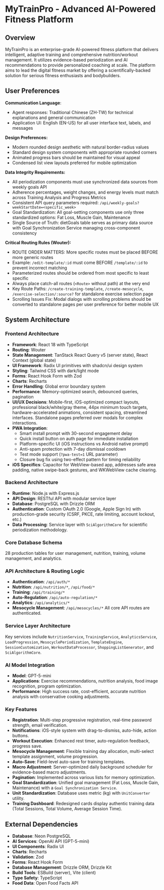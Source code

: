 # MyTrainPro - Advanced AI-Powered Fitness Platform

## Overview
MyTrainPro is an enterprise-grade AI-powered fitness platform that delivers intelligent, adaptive training and comprehensive nutrition/workout management. It utilizes evidence-based periodization and AI recommendations to provide personalized coaching at scale. The platform aims to lead the digital fitness market by offering a scientifically-backed solution for serious fitness enthusiasts and bodybuilders.

## User Preferences
**Communication Language**:
- Agent responses: Traditional Chinese (ZH-TW) for technical explanations and general communication
- Application UI: English (EN-US) for all user interface text, labels, and messages

**Design Preferences:**
- Modern rounded design aesthetic with natural border-radius values
- Standard design system components with appropriate rounded corners
- Animated progress bars should be maintained for visual appeal
- Condensed list view layouts preferred for mobile optimization

**Data Integrity Requirements:**
- All periodization components must use synchronized data sources from weekly goals API
- Adherence percentages, weight changes, and energy levels must match across Training Analysis and Progress Metrics
- Consistent API query parameters required: `/api/weekly-goals?weekStartDate=<specific_week>`
- Goal Standardization: All goal-setting components use only three standardized options: Fat Loss, Muscle Gain, Maintenance
- Single Source of Truth: dietGoals table serves as primary data source with Goal Synchronization Service managing cross-component consistency

**Critical Routing Rules (Wouter):**
- ROUTE ORDER MATTERS: More specific routes must be placed BEFORE more generic routes
- Example: `/edit-template/:id` must come BEFORE `/template/:id` to prevent incorrect matching
- Parameterized routes should be ordered from most specific to least specific
- Always place catch-all routes (`<Route>` without path) at the very end
- Key Route Paths: `/create-training-template`, `/create-mesocycle`, `/exercise-selection/:source?` for standalone exercise selection page
- Scrolling Issues Fix: Modal dialogs with scrolling problems should be converted to standalone pages per user preference for better mobile UX

## System Architecture

### Frontend Architecture
- **Framework**: React 18 with TypeScript
- **Routing**: Wouter
- **State Management**: TanStack React Query v5 (server state), React Context (global state)
- **UI Framework**: Radix UI primitives with shadcn/ui design system
- **Styling**: Tailwind CSS with dark/light mode
- **Forms**: React Hook Form with Zod
- **Charts**: Recharts
- **Error Handling**: Global error boundary system
- **Performance**: Memory-optimized search, debounced queries, pagination
- **UI/UX Decisions**: Mobile-first, iOS-optimized compact layouts, professional black/white/gray theme, 44px minimum touch targets, hardware-accelerated animations, consistent spacing, streamlined interfaces. Standalone pages preferred over modals for complex interactions.
- **PWA Integration**: 
  - Smart install prompt with 30-second engagement delay
  - Quick install button on auth page for immediate installation
  - Platform-specific UI (iOS instructions vs Android native prompt)
  - Anti-spam protection with 7-day dismissal cooldown
  - Test mode support (`?pwa-test=1` URL parameter)
  - Closure bug fix using two-effect pattern for timing reliability
- **iOS Specifics**: Capacitor for WebView-based app, addresses safe area padding, native swipe-back gestures, and WKWebView cache clearing.

### Backend Architecture
- **Runtime**: Node.js with Express.js
- **API Design**: RESTful API with modular service layer
- **Database**: PostgreSQL with Drizzle ORM
- **Authentication**: Custom OAuth 2.0 (Google, Apple Sign In) with production-grade security (CSRF, PKCE, rate limiting, account lockout, etc.)
- **Data Processing**: Service layer with `SciAlgorithmCore` for scientific periodization methodology.

### Core Database Schema
28 production tables for user management, nutrition, training, volume management, and analytics.

### API Architecture & Routing Logic
- **Authentication**: `/api/auth/*`
- **Nutrition**: `/api/nutrition/*`, `/api/food/*`
- **Training**: `/api/training/*`
- **Auto-Regulation**: `/api/auto-regulation/*`
- **Analytics**: `/api/analytics/*`
- **Mesocycle Management**: `/api/mesocycles/*`
All core API routes are authenticated.

### Service Layer Architecture
Key services include `NutritionService`, `TrainingService`, `AnalyticsService`, `LoadProgression`, `MesocyclePeriodization`, `TemplateEngine`, `SessionCustomization`, `WorkoutDataProcessor`, `ShoppingListGenerator`, and `SciAlgorithmCore`.

### AI Model Integration
- **Model**: GPT-5-mini
- **Applications**: Exercise recommendations, nutrition analysis, food image recognition, program optimization.
- **Performance**: High success rate, cost-efficient, accurate nutrition analysis with conservative cooking adjustments.

### Key Features
- **Registration**: Multi-step progressive registration, real-time password strength, email verification.
- **Notifications**: iOS-style system with drag-to-dismiss, auto-hide, action buttons.
- **Workout Execution**: Enhanced rest timer, auto-regulation feedback, progress save.
- **Mesocycle Management**: Flexible training day allocation, multi-select template assignment, volume progression.
- **Auto-Save**: Field-level auto-save for training templates.
- **Macro Adjustment**: Server-optimized daily background scheduler for evidence-based macro adjustments.
- **Pagination**: Implemented across various lists for memory optimization.
- **Goal Standardization**: Unified goal management (Fat Loss, Muscle Gain, Maintenance) with a `Goal Synchronization Service`.
- **Unit Standardization**: Database uses metric (kg) with `UnitConverter` utility.
- **Training Dashboard**: Redesigned cards display authentic training data (Total Sessions, Total Volume, Average Session Time).

## External Dependencies

- **Database**: Neon PostgreSQL
- **AI Services**: OpenAI API (GPT-5-mini)
- **UI Components**: Radix UI
- **Charts**: Recharts
- **Validation**: Zod
- **Forms**: React Hook Form
- **Database Management**: Drizzle ORM, Drizzle Kit
- **Build Tools**: ESBuild (server), Vite (client)
- **Type Safety**: TypeScript
- **Food Data**: Open Food Facts API